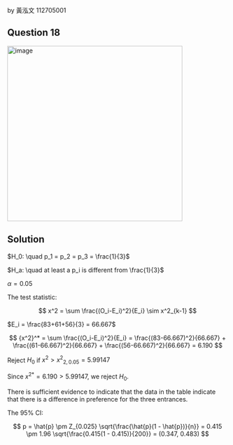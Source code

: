 by 黃泓文 112705001

## Question 18

<img width="400" alt="image" src="https://github.com/user-attachments/assets/58f39ec7-46c8-4c27-a791-70b164c4cadb"  />

## Solution

$H_0: \quad p_1 = p_2 = p_3 = \frac{1}{3}$

$H_a: \quad at least a p_i is different from \frac{1}{3}$

$\alpha=0.05$

The test statistic:

$$
x^2 = \sum \frac{(O_i-E_i)^2}{E_i} \sim x^2_{k-1}
$$

$E_i = \frac{83+61+56}{3} = 66.667$

$$
{x^2}^* = \sum \frac{(O_i-E_i)^2}{E_i} = \frac{(83-66.667)^2}{66.667} + \frac{(61-66.667)^2}{66.667} + \frac{(56-66.667)^2}{66.667} = 6.190
$$

Reject $H_0$ if $x^2 > {x^2}_{2,0.05}=5.99147$

Since ${x^2}^*= 6.190 > 5.99147$, we reject $H_0$.

There is sufficient evidence to indicate that the data in the table indicate that there is a difference in preference for the three entrances.

The 95% CI:

$$
p = \hat{p} \pm Z_{0.025} \sqrt{\frac{\hat{p}(1 - \hat{p})}{n}} = 0.415 \pm 1.96 \sqrt{\frac{0.415(1 - 0.415)}{200}} = (0.347, 0.483)
$$
